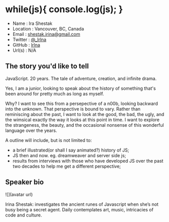 # while(js){ console.log(js); }

* Name      : Ira Shestak 
* Location  : Vancouver, BC, Canada 
* Email     : shestak.irina@gmail.com 
* Twitter   : [@_lrlna](twitter.com/_lrlna)
* GitHub    : [lrlna](github.com/lrlna)
* Url(s)    : N/A 

## The story you'd like to tell

JavaScript. 20 years. The tale of adventure, creation, and infinite drama.
 
Yes, I am a junior, looking to speak about the history of something that's been around for pretty much as long as myself.

Why? I want to see this from a persepective of a n00b, looking backward into the unknown. That perspective is bound to vary. Rather than reminiscing about the past, I want to look at the good, the bad, the ugly, and the wimsical exactly the way it looks at this point in time. I want to explore the strangeness, the beauty, and the occasional nonsense of this wonderful language over the years.

A outline will include, but is not limited to:

* a brief illustrated(or shall I say animated?) history of JS;
*	JS then and now. eg. dreamweaver and server side js;  
* results from interviews with those who have developed JS over the past two decades to help me get a different perspective; 

## Speaker bio

![](avatar url)

Irina Shestak: investigates the ancient runes of Javascript when she’s not busy being a secret agent. Daily contemplates art, music, intricacies of code and culture. 
